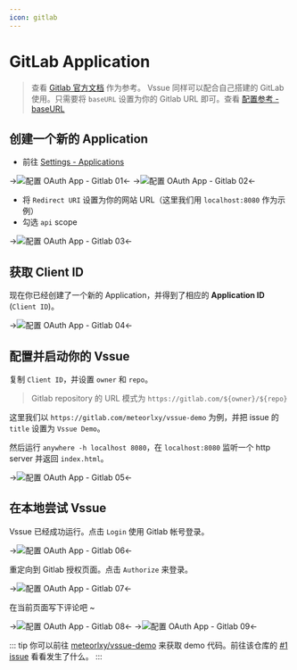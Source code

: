 ```yaml
---
icon: gitlab
---
```


# GitLab Application

> 查看 [Gitlab 官方文档](https://docs.gitlab.com/ce/integration/oauth_provider.html#adding-an-application-through-the-profile) 作为参考。
> Vssue 同样可以配合自己搭建的 GitLab 使用。只需要将 `baseURL` 设置为你的 Gitlab URL 即可。查看 [配置参考 - baseURL](../options/README.md#baseurl)

## 创建一个新的 Application

- 前往 [Settings - Applications](https://gitlab.com/profile/applications)

->![配置 OAuth App - Gitlab 01](/img/oauth-app-gitlab-01.png)<-
->![配置 OAuth App - Gitlab 02](/img/oauth-app-gitlab-02.png)<-

- 将 `Redirect URI` 设置为你的网站 URL（这里我们用 `localhost:8080` 作为示例）
- 勾选 `api` scope

->![配置 OAuth App - Gitlab 03](/img/oauth-app-gitlab-03.png)<-

## 获取 Client ID

现在你已经创建了一个新的 Application，并得到了相应的 **Application ID** (`Client ID`)。

->![配置 OAuth App - Gitlab 04](/img/oauth-app-gitlab-04.png)<-

## 配置并启动你的 Vssue

复制 `Client ID`，并设置 `owner` 和 `repo`。

> Gitlab repository 的 URL 模式为 `https://gitlab.com/${owner}/${repo}`

这里我们以 `https://gitlab.com/meteorlxy/vssue-demo` 为例，并把 issue 的 `title` 设置为 `Vssue Demo`。

然后运行 `anywhere -h localhost 8080`，在 `localhost:8080` 监听一个 http server 并返回 `index.html`。

->![配置 OAuth App - Gitlab 05](/img/oauth-app-gitlab-05.png)<-

## 在本地尝试 Vssue

Vssue 已经成功运行。点击 `Login` 使用 Gitlab 帐号登录。

->![配置 OAuth App - Gitlab 06](/img/oauth-app-gitlab-06.png)<-

重定向到 Gitlab 授权页面。点击 `Authorize` 来登录。

->![配置 OAuth App - Gitlab 07](/img/oauth-app-gitlab-07.png)<-

在当前页面写下评论吧 ~

->![配置 OAuth App - Gitlab 08](/img/oauth-app-gitlab-08.png)<-
->![配置 OAuth App - Gitlab 09](/img/oauth-app-gitlab-09.png)<-

::: tip
你可以前往 [meteorlxy/vssue-demo](https://gitlab.com/meteorlxy/vssue-demo) 来获取 demo 代码。前往该仓库的 [#1 issue](https://gitlab.com/meteorlxy/vssue-demo/issues/1) 看看发生了什么。
:::
